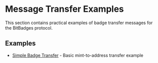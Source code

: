# Message Transfer Examples

This section contains practical examples of badge transfer messages for the BitBadges protocol.

## Examples

-   [Simple Badge Transfer](simple-badge-transfer.md) - Basic mint-to-address transfer example
